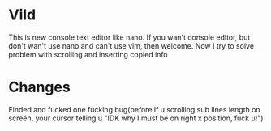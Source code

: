 # Vild
This is new console text editor like nano. If you wan't console editor, but don't wan't use nano and can't use vim, then welcome. Now I try to solve problem with scrolling and inserting copied info
# Changes
Finded and fucked one fucking bug(before if u scrolling sub lines length on screen, your cursor telling u "IDK why I must be on right x position, fuck u!")
